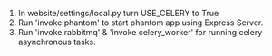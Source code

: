 1. In website/settings/local.py turn USE_CELERY to True
2. Run 'invoke phantom' to start phantom app using Express Server.
3. Run 'invoke rabbitmq' & 'invoke celery_worker' for running celery asynchronous tasks.

